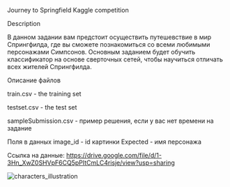 Journey to Springfield Kaggle competition

Description

В данном задании вам предстоит осуществить путешевствие в мир Спрингфилда, где вы сможете познакомиться со всеми любимыми персонажами Симпсонов.
Основным заданием будет обучить классификатор на основе сверточных сетей, чтобы научиться отличать всех жителей Спрингфилда.

Описание файлов

train.csv - the training set

testset.csv - the test set

sampleSubmission.csv - пример решения, если у вас нет времени на задание

Поля в данных
image_id - id картинки
Expected - имя персонажа

Ссылка на данные: https://drive.google.com/file/d/1-3Hn_XwZ0SHVpF6CQ5pPItCmLC4risje/view?usp=sharing

![characters_illustration](https://github.com/AlexeyBudarov/Image-Classification/assets/150399760/e8546518-023a-4c2c-8d63-b9b1496ce6fe)




